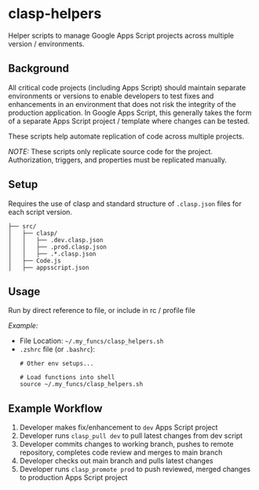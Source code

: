 # clasp-helpers

Helper scripts to manage Google Apps Script projects across multiple version / environments.

## Background
All critical code projects (including Apps Script) should maintain separate environments or versions to enable developers to test fixes and enhancements in an environment that does not risk the integrity of the production application. In Google Apps Script, this generally takes the form of a separate Apps Script project / template where changes can be tested.

These scripts help automate replication of code across multiple projects.

_NOTE:_ These scripts only replicate source code for the project. Authorization, triggers, and properties must be replicated manually.

## Setup
Requires the use of clasp and standard structure of `.clasp.json` files for each script version.

```
├── src/
│   ├── clasp/
│   │   ├── .dev.clasp.json
│   │   ├── .prod.clasp.json
│   │   ├── .*.clasp.json
│   ├── Code.js
│   ├── appsscript.json
```

## Usage
Run by direct reference to file, or include in rc / profile file

_Example:_
- File Location: `~/.my_funcs/clasp_helpers.sh`
- `.zshrc` file (or `.bashrc`):
  ```shell
  # Other env setups...

  # Load functions into shell
  source ~/.my_funcs/clasp_helpers.sh
  ```

## Example Workflow
1. Developer makes fix/enhancement to `dev` Apps Script project
2. Developer runs `clasp_pull dev` to pull latest changes from dev script
3. Developer commits changes to working branch, pushes to remote repository, completes code review and merges to main branch
4. Developer checks out main branch and pulls latest changes
5. Developer runs `clasp_promote prod` to push reviewed, merged changes to production Apps Script project
